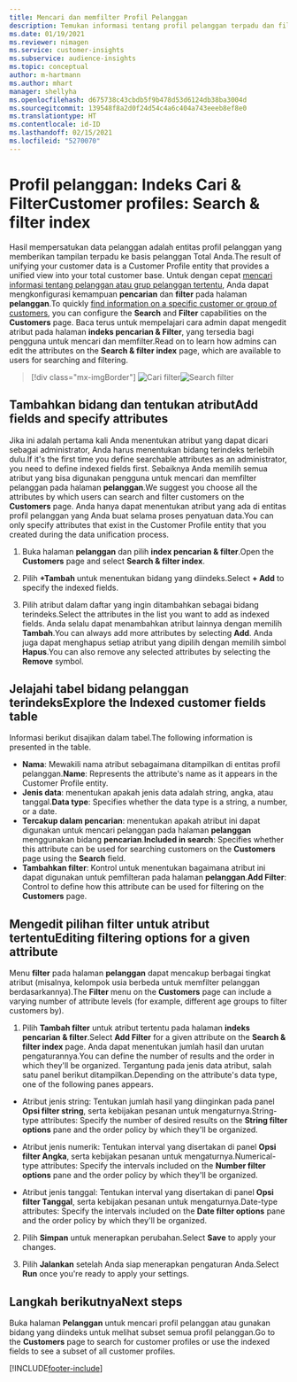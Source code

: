 ```yaml
---
title: Mencari dan memfilter Profil Pelanggan
description: Temukan informasi tentang profil pelanggan terpadu dan filter untuk atribut tertentu dengan cepat.
ms.date: 01/19/2021
ms.reviewer: nimagen
ms.service: customer-insights
ms.subservice: audience-insights
ms.topic: conceptual
author: m-hartmann
ms.author: mhart
manager: shellyha
ms.openlocfilehash: d675738c43cbdb5f9b478d53d6124db38ba3004d
ms.sourcegitcommit: 139548f8a2d0f24d54c4a6c404a743eeeb8ef8e0
ms.translationtype: HT
ms.contentlocale: id-ID
ms.lasthandoff: 02/15/2021
ms.locfileid: "5270070"
---
```

# <a name="customer-profiles-search--filter-index"></a><span data-ttu-id="ff4a5-103">Profil pelanggan: Indeks Cari & Filter</span><span class="sxs-lookup"><span data-stu-id="ff4a5-103">Customer profiles: Search & filter index</span></span>

<span data-ttu-id="ff4a5-104">Hasil mempersatukan data pelanggan adalah entitas profil pelanggan yang memberikan tampilan terpadu ke basis pelanggan Total Anda.</span><span class="sxs-lookup"><span data-stu-id="ff4a5-104">The result of unifying your customer data is a Customer Profile entity that provides a unified view into your total customer base.</span></span> <span data-ttu-id="ff4a5-105">Untuk dengan cepat [mencari informasi tentang pelanggan atau grup pelanggan tertentu](customer-profiles.md), Anda dapat mengkonfigurasi kemampuan **pencarian** dan **filter** pada halaman **pelanggan**.</span><span class="sxs-lookup"><span data-stu-id="ff4a5-105">To quickly [find information on a specific customer or group of customers](customer-profiles.md), you can configure the **Search** and **Filter** capabilities on the **Customers** page.</span></span> <span data-ttu-id="ff4a5-106">Baca terus untuk mempelajari cara admin dapat mengedit atribut pada halaman **indeks pencarian & Filter**, yang tersedia bagi pengguna untuk mencari dan memfilter.</span><span class="sxs-lookup"><span data-stu-id="ff4a5-106">Read on to learn how admins can edit the attributes on the **Search & filter index** page, which are available to users for searching and filtering.</span></span>

> [!div class="mx-imgBorder"]
> <span data-ttu-id="ff4a5-107">![Cari filter](media/search-filter.png "Cari filter")</span><span class="sxs-lookup"><span data-stu-id="ff4a5-107">![Search filter](media/search-filter.png "Search filter")</span></span>

## <a name="add-fields-and-specify-attributes"></a><span data-ttu-id="ff4a5-108">Tambahkan bidang dan tentukan atribut</span><span class="sxs-lookup"><span data-stu-id="ff4a5-108">Add fields and specify attributes</span></span>

<span data-ttu-id="ff4a5-109">Jika ini adalah pertama kali Anda menentukan atribut yang dapat dicari sebagai administrator, Anda harus menentukan bidang terindeks terlebih dulu.</span><span class="sxs-lookup"><span data-stu-id="ff4a5-109">If it's the first time you define searchable attributes as an administrator, you need to define indexed fields first.</span></span> <span data-ttu-id="ff4a5-110">Sebaiknya Anda memilih semua atribut yang bisa digunakan pengguna untuk mencari dan memfilter pelanggan pada halaman **pelanggan**.</span><span class="sxs-lookup"><span data-stu-id="ff4a5-110">We suggest you choose all the attributes by which users can search and filter customers on the **Customers** page.</span></span> <span data-ttu-id="ff4a5-111">Anda hanya dapat menentukan atribut yang ada di entitas profil pelanggan yang Anda buat selama proses penyatuan data.</span><span class="sxs-lookup"><span data-stu-id="ff4a5-111">You can only specify attributes that exist in the Customer Profile entity that you created during the data unification process.</span></span>

1. <span data-ttu-id="ff4a5-112">Buka halaman **pelanggan** dan pilih **index pencarian & filter**.</span><span class="sxs-lookup"><span data-stu-id="ff4a5-112">Open the **Customers** page and select **Search & filter index**.</span></span>

2. <span data-ttu-id="ff4a5-113">Pilih **+Tambah** untuk menentukan bidang yang diindeks.</span><span class="sxs-lookup"><span data-stu-id="ff4a5-113">Select **+ Add** to specify the indexed fields.</span></span>

3. <span data-ttu-id="ff4a5-114">Pilih atribut dalam daftar yang ingin ditambahkan sebagai bidang terindeks.</span><span class="sxs-lookup"><span data-stu-id="ff4a5-114">Select the attributes in the list you want to add as indexed fields.</span></span> <span data-ttu-id="ff4a5-115">Anda selalu dapat menambahkan atribut lainnya dengan memilih **Tambah**.</span><span class="sxs-lookup"><span data-stu-id="ff4a5-115">You can always add more attributes by selecting **Add**.</span></span> <span data-ttu-id="ff4a5-116">Anda juga dapat menghapus setiap atribut yang dipilih dengan memilih simbol **Hapus**.</span><span class="sxs-lookup"><span data-stu-id="ff4a5-116">You can also remove any selected attributes by selecting the **Remove** symbol.</span></span>

## <a name="explore-the-indexed-customer-fields-table"></a><span data-ttu-id="ff4a5-117">Jelajahi tabel bidang pelanggan terindeks</span><span class="sxs-lookup"><span data-stu-id="ff4a5-117">Explore the Indexed customer fields table</span></span>

<span data-ttu-id="ff4a5-118">Informasi berikut disajikan dalam tabel.</span><span class="sxs-lookup"><span data-stu-id="ff4a5-118">The following information is presented in the table.</span></span>

- <span data-ttu-id="ff4a5-119">**Nama**: Mewakili nama atribut sebagaimana ditampilkan di entitas profil pelanggan.</span><span class="sxs-lookup"><span data-stu-id="ff4a5-119">**Name**: Represents the attribute's name as it appears in the Customer Profile entity.</span></span>
- <span data-ttu-id="ff4a5-120">**Jenis data**: menentukan apakah jenis data adalah string, angka, atau tanggal.</span><span class="sxs-lookup"><span data-stu-id="ff4a5-120">**Data type**: Specifies whether the data type is a string, a number, or a date.</span></span>
- <span data-ttu-id="ff4a5-121">**Tercakup dalam pencarian**: menentukan apakah atribut ini dapat digunakan untuk mencari pelanggan pada halaman **pelanggan** menggunakan bidang **pencarian**.</span><span class="sxs-lookup"><span data-stu-id="ff4a5-121">**Included in search**: Specifies whether this attribute can be used for searching customers on the **Customers** page using the **Search** field.</span></span>
- <span data-ttu-id="ff4a5-122">**Tambahkan filter**: Kontrol untuk menentukan bagaimana atribut ini dapat digunakan untuk pemfilteran pada halaman **pelanggan**.</span><span class="sxs-lookup"><span data-stu-id="ff4a5-122">**Add Filter**: Control to define how this attribute can be used for filtering on the **Customers** page.</span></span>

## <a name="editing-filtering-options-for-a-given-attribute"></a><span data-ttu-id="ff4a5-123">Mengedit pilihan filter untuk atribut tertentu</span><span class="sxs-lookup"><span data-stu-id="ff4a5-123">Editing filtering options for a given attribute</span></span>

<span data-ttu-id="ff4a5-124">Menu **filter** pada halaman **pelanggan** dapat mencakup berbagai tingkat atribut (misalnya, kelompok usia berbeda untuk memfilter pelanggan berdasarkannya).</span><span class="sxs-lookup"><span data-stu-id="ff4a5-124">The **Filter** menu on the **Customers** page can include a varying number of attribute levels (for example, different age groups to filter customers by).</span></span>

1. <span data-ttu-id="ff4a5-125">Pilih **Tambah filter** untuk atribut tertentu pada halaman **indeks pencarian & filter**.</span><span class="sxs-lookup"><span data-stu-id="ff4a5-125">Select **Add Filter** for a given attribute on the **Search & filter index** page.</span></span> <span data-ttu-id="ff4a5-126">Anda dapat menentukan jumlah hasil dan urutan pengaturannya.</span><span class="sxs-lookup"><span data-stu-id="ff4a5-126">You can define the number of results and the order in which they'll be organized.</span></span> <span data-ttu-id="ff4a5-127">Tergantung pada jenis data atribut, salah satu panel berikut ditampilkan.</span><span class="sxs-lookup"><span data-stu-id="ff4a5-127">Depending on the attribute's data type, one of the following panes appears.</span></span>

- <span data-ttu-id="ff4a5-128">Atribut jenis string: Tentukan jumlah hasil yang diinginkan pada panel **Opsi filter string**, serta kebijakan pesanan untuk mengaturnya.</span><span class="sxs-lookup"><span data-stu-id="ff4a5-128">String-type attributes: Specify the number of desired results on the **String filter options** pane and the order policy by which they'll be organized.</span></span>

- <span data-ttu-id="ff4a5-129">Atribut jenis numerik: Tentukan interval yang disertakan di panel **Opsi filter Angka**, serta kebijakan pesanan untuk mengaturnya.</span><span class="sxs-lookup"><span data-stu-id="ff4a5-129">Numerical-type attributes: Specify the intervals included on the **Number filter options** pane and the order policy by which they'll be organized.</span></span>

- <span data-ttu-id="ff4a5-130">Atribut jenis tanggal: Tentukan interval yang disertakan di panel **Opsi filter Tanggal**, serta kebijakan pesanan untuk mengaturnya.</span><span class="sxs-lookup"><span data-stu-id="ff4a5-130">Date-type attributes:  Specify the intervals included on the **Date filter options** pane and the order policy by which they'll be organized.</span></span>

2. <span data-ttu-id="ff4a5-131">Pilih **Simpan** untuk menerapkan perubahan.</span><span class="sxs-lookup"><span data-stu-id="ff4a5-131">Select **Save** to apply your changes.</span></span>

3. <span data-ttu-id="ff4a5-132">Pilih **Jalankan** setelah Anda siap menerapkan pengaturan Anda.</span><span class="sxs-lookup"><span data-stu-id="ff4a5-132">Select **Run** once you're ready to apply your settings.</span></span>

## <a name="next-steps"></a><span data-ttu-id="ff4a5-133">Langkah berikutnya</span><span class="sxs-lookup"><span data-stu-id="ff4a5-133">Next steps</span></span>

<span data-ttu-id="ff4a5-134">Buka halaman **Pelanggan** untuk mencari profil pelanggan atau gunakan bidang yang diindeks untuk melihat subset semua profil pelanggan.</span><span class="sxs-lookup"><span data-stu-id="ff4a5-134">Go to the **Customers** page to search for customer profiles or use the indexed fields to see a subset of all customer profiles.</span></span>


[!INCLUDE[footer-include](../includes/footer-banner.md)]